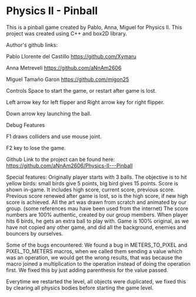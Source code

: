 # Physics II - Pinball
This is a pinball game created by Pablo, Anna, Miguel for Physics II. This project was created using C++ 
and box2D library.

Author's github links:

Pablo Llorente del Castillo
https://github.com/Xymaru

Anna Metreveli
https://github.com/aNnAm2606

Miguel Tamaño Garon
https://github.com/migon25

Controls
Space to start the game, or restart after game is lost.

Left arrow key for left flipper and Right arrow key for right flipper.

Down arrow key launching the ball.


Debug Features

F1 draws colliders and use mouse joint.

F2 key to lose the game.

Github Link to the project can be found here: https://github.com/aNnAm2606/Physics-II---Pinball


Special features:
Originally player starts with 3 balls.
The objective is to hit yellow birds: small birds give 5 points, big bird gives 15 points.
Score is shown in-game. It includes high score, current score, previous score. Previous score renewed after game is lost, so is the high score, if new high
score is achieved.
All the art was drawn from scratch and animated by our group. (some references mau have been used from the internet)
The score numbers are 100% authentic, created by our group members.
When player hits 6 birds, he gets an extra ball to play with.
Game is 100% original, as we have not copied any other game, and did all the background, enemies and bouncers by ourselves.
 
Some of the bugs encountered:
We found a bug in METERS_TO_PIXEL and PIXEL_TO_METERS macros, when we called them sending a value which was an operation, we would get the wrong results, that was because the macro joined a
multiplication to the operation instead of doing the operation first. We fixed this by just adding parenthesis for the value passed.

Everytime we restarted the level, all objects were duplicated, we fixed this by clearing all physics bodies before starting the game level.